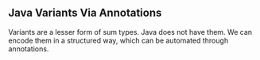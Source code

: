 Java Variants Via Annotations
-----------------------------

Variants are a lesser form of sum types. Java does not have them. We can encode them in a structured way, which can be automated through annotations.
